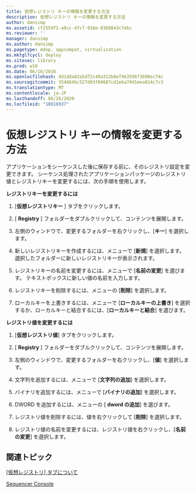 ```yaml
---
title: 仮想レジストリ キーの情報を変更する方法
description: 仮想レジストリ キーの情報を変更する方法
author: dansimp
ms.assetid: cf2559f2-a8cc-4fc7-916e-8368843c7ebc
ms.reviewer: ''
manager: dansimp
ms.author: dansimp
ms.pagetype: mdop, appcompat, virtualization
ms.mktglfcycl: deploy
ms.sitesec: library
ms.prod: w10
ms.date: 06/16/2016
ms.openlocfilehash: 4d1dda02a5d72c40a312b8ef463596f3690ec74c
ms.sourcegitcommit: 354664bc527d93f80687cd2eba70d1eea024c7c3
ms.translationtype: MT
ms.contentlocale: ja-JP
ms.lasthandoff: 06/26/2020
ms.locfileid: "10816937"
---
```

# 仮想レジストリ キーの情報を変更する方法


アプリケーションをシーケンスした後に保存する前に、そのレジストリ設定を変更できます。 シーケンス処理されたアプリケーションパッケージのレジストリ値とレジストリキーを変更するには、次の手順を使用します。

**レジストリキーを変更するには**

1.  [**仮想レジストリキー** ] タブをクリックします。

2.  [ **Registry** ] フォルダーをダブルクリックして、コンテンツを展開します。

3.  左側のウィンドウで、変更するフォルダーを右クリックし、[**キー**] を選択します。

4.  新しいレジストリキーを作成するには、メニューで [**新規**] を選択します。 選択したフォルダーに新しいレジストリキーが表示されます。

5.  レジストリキーの名前を変更するには、メニューで [**名前の変更**] を選びます。 テキストボックスに新しい値の名前を入力します。

6.  レジストリキーを削除するには、メニューの [**削除**] を選択します。

7.  ローカルキーを上書きするには、メニューで [**ローカルキーの上書き**] を選択するか、ローカルキーと結合するには、[**ローカルキーと結合**] を選びます。

**レジストリ値を変更するには**

1.  [**仮想レジストリ値**] タブをクリックします。

2.  [ **Registry** ] フォルダーをダブルクリックして、コンテンツを展開します。

3.  左側のウィンドウで、変更するフォルダーを右クリックし、[**値**] を選択します。

4.  文字列を追加するには、メニューで [**文字列の追加**] を選択します。

5.  バイナリを追加するには、メニューで [**バイナリの追加**] を選択します。

6.  DWORD を追加するには、メニューの [ **dword の追加**] を選びます。

7.  レジストリ値を削除するには、値を右クリックして [**削除**] を選択します。

8.  レジストリ値の名前を変更するには、レジストリ値を右クリックし、[**名前の変更**] を選択します。

## 関連トピック


[[仮想レジストリ] タブについて](about-the-virtual-registry-tab.md)

[Sequencer Console](sequencer-console.md)

 

 





